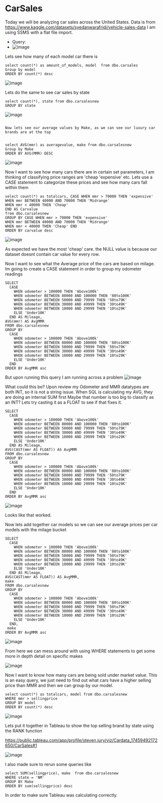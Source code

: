 # CarSales
Today we will be analyzing car sales across the United States. 
Data is from https://www.kaggle.com/datasets/syedanwarafridi/vehicle-sales-data
I am using SSMS with a flat file import. 
* Query:
* ![image](https://github.com/user-attachments/assets/67cea8ca-fd39-4082-9e98-60ef03ab39cc)

Lets see how many of each model car there is
```
select count(*) as amount_of_models, model  from dbo.carsales
Group by model
ORDER BY count(*) desc
```

![image](https://github.com/user-attachments/assets/ed0f9fdf-167c-4b94-b7f4-cefb54c02680)


Lets do the same to see car sales by state
```
select count(*), state from dbo.carsalesnew
GROUP BY state
```

![image](https://github.com/user-attachments/assets/841ec6ae-5fa3-4cc9-9f13-6a026880c677)
```

Now lets see our average values by Make, as we can see our luxury car brands are at the top 


select AVG(mmr) as averagevalue, make from dbo.carsalesnew
Group by Make
ORDER BY AVG(MMR) DESC
```

![image](https://github.com/user-attachments/assets/48553508-2c78-4762-907a-e3103dd5368b)


Now I want to see how many cars there are in certain set parameters, I am thinking of classifying price ranges are 'cheap 'expensive' etc. Lets use
a CASE statement to categorize these prices and see how many cars fall within them 

```
select count(*) as totalcars, CASE WHEN mmr > 70000 THEN 'expensive'
WHEN mmr BETWEEN 40000 AND 70000 THEN 'Midrange' 
WHEN mmr < 40000 THEN 'Cheap' 
END AS Carvalue 
from dbo.carsalesnew
GROUP BY CASE WHEN mmr > 70000 THEN 'expensive'
WHEN mmr BETWEEN 40000 AND 70000 THEN 'Midrange' 
WHEN mmr < 40000 THEN 'Cheap' END
ORDER BY carvalue desc
```
![image](https://github.com/user-attachments/assets/c497e69d-b864-4126-9208-e7510d964a27)


As expected we have the most 'cheap' care. the NULL value is because our dataset doesnt contain car value for every row. 



Now I want to see what the Average price of the cars are based on milage. Im going to create a CASE statement in order to group my odometer readings
```
SELECT 
  CASE
    WHEN odometer > 100000 THEN 'Above100k'
    WHEN odometer BETWEEN 80000 AND 100000 THEN '80to100K'
    WHEN odometer BETWEEN 50000 AND 79999 THEN '50to79K'
    WHEN odometer BETWEEN 30000 AND 49999 THEN '30to49K'
    WHEN odometer BETWEEN 10000 AND 29999 THEN '10to29K'
    ELSE 'Under10K'
  END AS Mileage,
AVG(mmr) AS AvgMMR
FROM dbo.carsalesnew
GROUP BY 
  CASE
    WHEN odometer > 100000 THEN 'Above100k'
    WHEN odometer BETWEEN 80000 AND 100000 THEN '80to100K'
    WHEN odometer BETWEEN 50000 AND 79999 THEN '50to79K'
    WHEN odometer BETWEEN 30000 AND 49999 THEN '30to49K'
    WHEN odometer BETWEEN 10000 AND 29999 THEN '10to29K'
    ELSE 'Under10K'
  END
ORDER BY AvgMMR asc
```
But upon running this query I am running across a problem 
![image](https://github.com/user-attachments/assets/3f1454ab-c6f2-4b0a-8e7d-173b3adea933)



What could this be? 
Upon review my Odometer and MMR datatypes are both INT, so it is not a string issue. When SQL is calculating my AVG, they are doing an internal SUM first
Maybe that number is too big to classify as an INT? Lets try casting it as a FLOAT to see if that fixes it. 
```
SELECT 
  CASE
    WHEN odometer > 100000 THEN 'Above100k'
    WHEN odometer BETWEEN 80000 AND 100000 THEN '80to100K'
    WHEN odometer BETWEEN 50000 AND 79999 THEN '50to79K'
    WHEN odometer BETWEEN 30000 AND 49999 THEN '30to49K'
    WHEN odometer BETWEEN 10000 AND 29999 THEN '10to29K'
    ELSE 'Under10K'
  END AS Mileage,
AVG(CAST(mmr AS FLOAT)) AS AvgMMR
FROM dbo.carsalesnew
GROUP BY 
  CASE
    WHEN odometer > 100000 THEN 'Above100k'
    WHEN odometer BETWEEN 80000 AND 100000 THEN '80to100K'
    WHEN odometer BETWEEN 50000 AND 79999 THEN '50to79K'
    WHEN odometer BETWEEN 30000 AND 49999 THEN '30to49K'
    WHEN odometer BETWEEN 10000 AND 29999 THEN '10to29K'
    ELSE 'Under10K'
  END
ORDER BY AvgMMR asc
```
![image](https://github.com/user-attachments/assets/98ee4cbf-e8fa-446b-af87-b54ffc7dbb04)

Looks like that worked. 


Now lets add together car models so we can see our average prices per car models with the milage bucket
```
SELECT 
  CASE
    WHEN odometer > 100000 THEN 'Above100k'
    WHEN odometer BETWEEN 80000 AND 100000 THEN '80to100K'
    WHEN odometer BETWEEN 50000 AND 79999 THEN '50to79K'
    WHEN odometer BETWEEN 30000 AND 49999 THEN '30to49K'
    WHEN odometer BETWEEN 10000 AND 29999 THEN '10to29K'
    ELSE 'Under10K'
  END AS Mileage,
AVG(CAST(mmr AS FLOAT)) AS AvgMMR,
make
FROM dbo.carsalesnew
GROUP BY 
  CASE
    WHEN odometer > 100000 THEN 'Above100k'
    WHEN odometer BETWEEN 80000 AND 100000 THEN '80to100K'
    WHEN odometer BETWEEN 50000 AND 79999 THEN '50to79K'
    WHEN odometer BETWEEN 30000 AND 49999 THEN '30to49K'
    WHEN odometer BETWEEN 10000 AND 29999 THEN '10to29K'
    ELSE 'Under10K'
  END,
 make
ORDER BY AvgMMR asc
```
![image](https://github.com/user-attachments/assets/dce8ee6b-a37c-4b01-be44-a404120ad255)



From here we can mess around with using WHERE statements to get some more in depth detail on specific makes

![image](https://github.com/user-attachments/assets/20ec4b08-ba74-42db-9abf-f716a098d927)

Now I want to know how many cars are being sold under market value. This is an easy query, we just need to find out what cars have a higher selling price than MMR and then we can group by our model. 

```
select count(*) as totalcars, model from dbo.carsalesnew
WHERE mmr > sellingprice
GROUP BY model
ORDER BY count(*) desc
```

![image](https://github.com/user-attachments/assets/813e202e-85d1-4a35-9774-db655280b0dd)


Lets put it together in Tableau to show the top selling brand by state using the RANK function 

https://public.tableau.com/app/profile/steven.jury/viz/Cardata_17459492172650/CarSales#1

![image](https://github.com/user-attachments/assets/ee87910f-2858-451f-806f-64b41d57943d)

I also made sure to rerun some queries like 
```
select SUM(sellingprice), make  from dbo.carsalesnew
WHERE state = 'NM'
GROUP BY Make
ORDER BY sum(sellingprice) desc
```
In order to make sure Tableau was calculating correctly.


